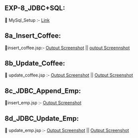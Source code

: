 ## EXP-8_JDBC+SQL:

🔗 MySql_Setup :- [Link](https://github.com/lohithrace21/Advanced-java/blob/main/EXP-8_JDBC%20%2B%20SQL/MySql_Setup)

## 8a_Insert_Coffee:

🔗insert_coffee.jsp:- [Output Screenshot](https://github.com/lohithrace21/Advanced-java/blob/main/EXP-8_JDBC%20%2B%20SQL/8a_Insert_Coffee/Screenshot-8a1.png) || [output Screennshot](https://github.com/lohithrace21/Advanced-java/blob/main/EXP-8_JDBC%20%2B%20SQL/8a_Insert_Coffee/Screenshot-8a2.png)

## 8b_Update_Coffee:

🔗 update_coffee.jsp :- [Output Screenshot](https://github.com/lohithrace21/Advanced-java/blob/main/EXP-8_JDBC%20%2B%20SQL/8b_Update_Coffee/Screenshot-8b1.png) || [Output Screenshot](https://github.com/lohithrace21/Advanced-java/blob/main/EXP-8_JDBC%20%2B%20SQL/8b_Update_Coffee/Screenshot-8b2.png)

## 8c_JDBC_Append_Emp:

🔗insert_emp.jsp :- [Output Screenshot](https://github.com/lohithrace21/Advanced-java/blob/main/EXP-8_JDBC%20%2B%20SQL/8c_JDBC_Append_Emp/Screenshot-8c.png)

## 8d_JDBC_Update_Emp:

🔗 update_emp.jsp :- [Output Screenshot](https://github.com/lohithrace21/Advanced-java/blob/main/EXP-8_JDBC%20%2B%20SQL/8d_JDBC_Update_Em/Screenshot-8d1.png) ||  [Output Screenshot](https://github.com/lohithrace21/Advanced-java/blob/main/EXP-8_JDBC%20%2B%20SQL/8d_JDBC_Update_Em/Screenshot-8d1.png)

